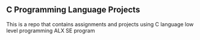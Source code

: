 ## C Programming Language Projects

This is a repo that contains assignments and projects using C language low level programming ALX SE program
